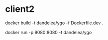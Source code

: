 # client2

docker build -t dandelea/ygo -f Dockerfile.dev .

docker run -p 8080:8080 -t dandelea/ygo